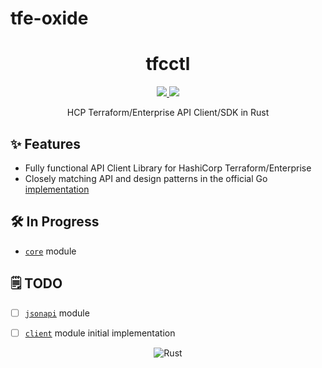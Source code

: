 # tfe-oxide


<h1 align="center">tfcctl</h1>
<div align="center"><p>
    <a href="https://github.com/da-moon/tfe-oxide/pulse">
      <img src="https://img.shields.io/github/last-commit/da-moon/tfe-oxide?color=%4dc71f&label=Last%20Commit&logo=github&style=flat-square"/>
    </a>
    <a href="https://github.com/da-moon/tfe-oxide/blob/main/LICENSE">
      <img src="https://img.shields.io/github/license/da-moon/tfe-oxide?label=License&logo=MIT&style=flat-square"/>
    </a>
</p>
</div>

<p align="center">
HCP Terraform/Enterprise API Client/SDK in Rust</p>

## ✨ Features

- Fully functional API Client Library for HashiCorp Terraform/Enterprise
- Closely matching API and design patterns in the official Go [implementation](https://github.com/hashicorp/go-tfe)

## 🛠️ In Progress

- [`core`](https://github.com/da-moon/tfe-oxide/issues/4) module

## 🗒️ TODO

- [ ] [`jsonapi`](https://github.com/da-moon/tfe-oxide/issues/13) module
- [ ] [`client`](https://github.com/da-moon/tfe-oxide/issues/14) module initial implementation


<div align="center" id="madewithrust">

![Rust](https://img.shields.io/badge/Made%20with%20-Rust-%23000000.svg?style=for-the-badge&logo=rust&logoColor=white)

</div>
